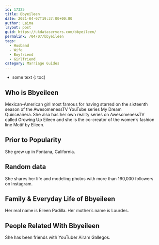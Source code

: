 ```yaml
---
id: 17325
title: Bbyeileen
date: 2021-04-07T19:37:00+00:00
author: Laima
layout: post
guid: https://ukdataservers.com/bbyeileen/
permalink: /04/07/bbyeileen
tags:
  - Husband
  - Wife
  - Boyfriend
  - Girlfriend
category: Marriage Guides
---
```


* some text
{: toc}


## Who is Bbyeileen
                  
                  
                  
Mexican-American girl most famous for having starred on the sixteenth season of the AwesomenessTV YouTube series My Dream Quinceañera. She also has her own reality series on AwesomenessTV called Growing Up Eileen and she is the co-creator of the women&#8217;s fashion line Motif by Eileen. 
                  
              
            
              
            
                
                
                
## Prior to Popularity
                  
                  
                  
She grew up in Fontana, California. 
                  
              
            
              
            
                
                
                
## Random data
                  
                  
                  
She shares her life and modeling photos with more than 160,000 followers on Instagram. 
                  
              
            
              
            
                
                
                
## Family & Everyday Life of Bbyeileen
                  
                  
                  
Her real name is Eileen Padilla. Her mother&#8217;s name is Lourdes. 
                  
              
            
              
            
                
                
                
## People Related With Bbyeileen
                  
                  
                  
She has been friends with YouTuber Airam Gallegos.
                  
              
            
              
            
                
              
            
              
              
            
            
              
            
          
          
          